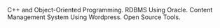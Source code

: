 C++ and Object-Oriented Programming. 
RDBMS Using Oracle.
Content Management System Using Wordpress.
Open Source Tools.
